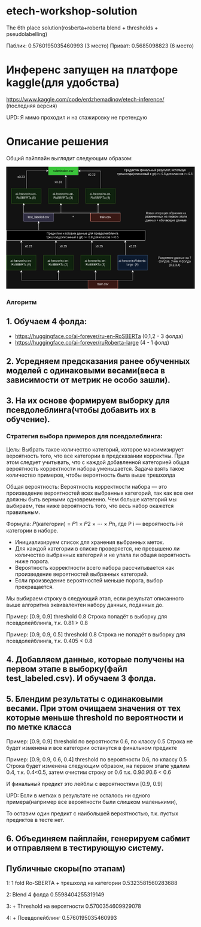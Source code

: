 # etech-workshop-solution
The 6th place solution(rosberta+roberta blend + thresholds + pseudolabelling)

Паблик: 0.5760195035460993 (3 место)
Приват: 0.5685098823        (6 место)

# Инференс запущен на платфоре kaggle(для удобства)

https://www.kaggle.com/code/erdzhemadinov/etech-inference/ (последняя версия)


UPD: Я мимо проходил и на стажировку не претендую

# Описание решения

Общий пайплайн выглядит следующим образом:

![alt text](images/pipeline.png) 

### Алгоритм
## 1. Обучаем 4 фолда:
 - https://huggingface.co/ai-forever/ru-en-RoSBERTa   (0,1,2 - 3 фолда)
 - https://huggingface.co/ai-forever/ruRoberta-large   (4 - 1 фолд)


## 2. Усредняем предсказания ранее обученных моделей с одинаковыми весами(веса в зависимости от метрик не особо зашли). 


## 3. На их основе формируем выборку для псевдолеблинга(чтобы добавить их в обучение). 


### Стратегия выбора примеров для псевдолеблинга:

Цель:
Выбрать такое количество категорий, которое максимизирует вероятность того, 
что все категории в предсказании корректны.
При этом следует учитывать, что с каждой добавленной 
категорией общая вероятность корректности набора уменьшается. Задача взять такое количество примеров, 
чтобы вероятность была выше трешхолда 

Общая вероятность:
Вероятность корректности набора — это произведение вероятностей всех выбранных категорий,
так как все они должны быть верными одновременно. 
Чем больше категорий мы выбираем, тем ниже вероятность того, 
что весь набор окажется правильным.

Формула:
𝑃(категории) = 𝑃1 × 𝑃2 × ⋯ × 𝑃n, где P i  — вероятность i-й категории в наборе.

 - Инициализируем список для хранения выбранных меток.
 - Для каждой категории в списке проверяется, не превышено ли количество выбранных категорий и не упала ли общая вероятность ниже порога.
 - Вероятность корректности всего набора рассчитывается как произведение вероятностей выбранных категорий.
 - Если произведение вероятностей меньше порога, выбор прекращается.

Мы выбираем строку в следующий этап, если результат описанного выше алгоритма эквивалентен набору данных, поданных до.

Пример: [0.9, 0.9]  threshold 0.8
Строка попадёт в выборку для псевдолейблинга, т.к. 0.81 > 0.8

Пример: [0.9, 0.9, 0.5] threshold 0.8
Строка не попадёт в выборку для псевдолейблинга, т.к. 0.405 < 0.8


## 4. Добавляем данные, которые получены на первом этапе в выборку(файл test_labeled.csv). И обучаем 3 фолда. 

## 5. Блендим результаты с одинаковыми весами. При этом очищаем значения от тех которые меньше threshold по вероятности и по метке класса

Пример: [0.9, 0.9] threshold по вероятности 0.6, по классу 0.5
Строка не будет изменена и все категории останутся в финальном предикте

Пример: [0.9, 0.9, 0.6, 0.4] threshold по вероятности 0.6, по классу 0.5
Строка будет изменена следующим образом, на первом этапе удалим 0.4, т.к. 0.4<0.5, затем
очистим строку от 0.6 т.к. 0.9*0.9*0.6 < 0.6

И финальный предикт это лейблы с вероятностями [0.9, 0.9]

UPD: Если в метках в результате не осталось ни одного примера(например все вероятности были слишком маленькими),

То оставим один предикт с наибольшей вероятностью, т.к. пустых предиктов в тесте нет.

## 6. Объединяем пайплайн, генерируем сабмит и отправляем в тестирующую систему.


## Публичные скоры(по этапам)

1: 1 fold Ro-SBERTA + трешхолд на категории 0.5323581560283688

2: Blend 4 фолда 0.5598404255319149

3: + Threshold на вероятности 0.5700354609929078

4: + Псевдолейблинг 0.5760195035460993		



